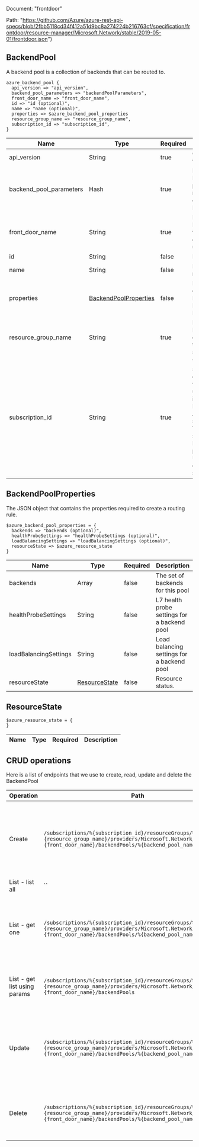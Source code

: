 Document: "frontdoor"


Path: "https://github.com/Azure/azure-rest-api-specs/blob/2fbb5118cd34f412a51d9bc8a274224b216763cf/specification/frontdoor/resource-manager/Microsoft.Network/stable/2019-05-01/frontdoor.json")

## BackendPool

A backend pool is a collection of backends that can be routed to.

```puppet
azure_backend_pool {
  api_version => "api_version",
  backend_pool_parameters => "backendPoolParameters",
  front_door_name => "front_door_name",
  id => "id (optional)",
  name => "name (optional)",
  properties => $azure_backend_pool_properties
  resource_group_name => "resource_group_name",
  subscription_id => "subscription_id",
}
```

| Name        | Type           | Required       | Description       |
| ------------- | ------------- | ------------- | ------------- |
|api_version | String | true | Client API version. |
|backend_pool_parameters | Hash | true | Backend Pool properties needed to create a new Pool. |
|front_door_name | String | true | Name of the Front Door which is globally unique. |
|id | String | false | Resource ID. |
|name | String | false | Resource name. |
|properties | [BackendPoolProperties](#backendpoolproperties) | false | Properties of the Front Door Backend Pool |
|resource_group_name | String | true | Name of the Resource group within the Azure subscription. |
|subscription_id | String | true | The subscription credentials which uniquely identify the Microsoft Azure subscription. The subscription ID forms part of the URI for every service call. |
        
## BackendPoolProperties

The JSON object that contains the properties required to create a routing rule.

```puppet
$azure_backend_pool_properties = {
  backends => "backends (optional)",
  healthProbeSettings => "healthProbeSettings (optional)",
  loadBalancingSettings => "loadBalancingSettings (optional)",
  resourceState => $azure_resource_state
}
```

| Name        | Type           | Required       | Description       |
| ------------- | ------------- | ------------- | ------------- |
|backends | Array | false | The set of backends for this pool |
|healthProbeSettings | String | false | L7 health probe settings for a backend pool |
|loadBalancingSettings | String | false | Load balancing settings for a backend pool |
|resourceState | [ResourceState](#resourcestate) | false | Resource status. |
        
## ResourceState



```puppet
$azure_resource_state = {
}
```

| Name        | Type           | Required       | Description       |
| ------------- | ------------- | ------------- | ------------- |



## CRUD operations

Here is a list of endpoints that we use to create, read, update and delete the BackendPool

| Operation | Path | Verb | Description | OperationID |
| ------------- | ------------- | ------------- | ------------- | ------------- |
|Create|`/subscriptions/%{subscription_id}/resourceGroups/%{resource_group_name}/providers/Microsoft.Network/frontDoors/%{front_door_name}/backendPools/%{backend_pool_name}`|Put|Creates a new Backend Pool with the specified Pool name within the specified Front Door.|BackendPools_CreateOrUpdate|
|List - list all|``||||
|List - get one|`/subscriptions/%{subscription_id}/resourceGroups/%{resource_group_name}/providers/Microsoft.Network/frontDoors/%{front_door_name}/backendPools/%{backend_pool_name}`|Get|Gets a Backend Pool with the specified Pool name within the specified Front Door.|BackendPools_Get|
|List - get list using params|`/subscriptions/%{subscription_id}/resourceGroups/%{resource_group_name}/providers/Microsoft.Network/frontDoors/%{front_door_name}/backendPools`|Get|Lists all of the Backend Pools within a Front Door.|BackendPools_ListByFrontDoor|
|Update|`/subscriptions/%{subscription_id}/resourceGroups/%{resource_group_name}/providers/Microsoft.Network/frontDoors/%{front_door_name}/backendPools/%{backend_pool_name}`|Put|Creates a new Backend Pool with the specified Pool name within the specified Front Door.|BackendPools_CreateOrUpdate|
|Delete|`/subscriptions/%{subscription_id}/resourceGroups/%{resource_group_name}/providers/Microsoft.Network/frontDoors/%{front_door_name}/backendPools/%{backend_pool_name}`|Delete|Deletes an existing Backend Pool with the specified parameters.|BackendPools_Delete|
